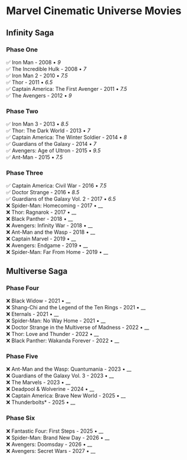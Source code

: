 # Marvel Cinematic Universe Movies

## Infinity Saga

### Phase One
✅ Iron Man - 2008 • _9_  
✅ The Incredible Hulk - 2008 • _7_  
✅ Iron Man 2 - 2010 • _7.5_  
✅ Thor - 2011 • _6.5_  
✅ Captain America: The First Avenger - 2011 • _7.5_  
✅ The Avengers - 2012 • _9_  

### Phase Two
✅ Iron Man 3 - 2013 • _8.5_  
✅ Thor: The Dark World - 2013 • _7_  
✅ Captain America: The Winter Soldier - 2014 • _8_  
✅ Guardians of the Galaxy - 2014 • _7_  
✅ Avengers: Age of Ultron - 2015 • _9.5_  
✅ Ant-Man - 2015 • _7.5_  

### Phase Three
✅ Captain America: Civil War - 2016 • _7.5_  
✅ Doctor Strange - 2016 • _8.5_  
✅ Guardians of the Galaxy Vol. 2 - 2017 • _6.5_  
❌ Spider-Man: Homecoming - 2017 • __  
❌ Thor: Ragnarok - 2017 • __  
❌ Black Panther - 2018 • __  
❌ Avengers: Infinity War - 2018 • __  
❌ Ant-Man and the Wasp - 2018 • __  
❌ Captain Marvel - 2019 • __  
❌ Avengers: Endgame - 2019 • __  
❌ Spider-Man: Far From Home - 2019 • __  

## Multiverse Saga

### Phase Four
❌ Black Widow - 2021 • __  
❌ Shang-Chi and the Legend of the Ten Rings - 2021 • __  
❌ Eternals - 2021 • __  
❌ Spider-Man: No Way Home - 2021 • __  
❌ Doctor Strange in the Multiverse of Madness - 2022 • __  
❌ Thor: Love and Thunder - 2022 • __  
❌ Black Panther: Wakanda Forever - 2022 • __  

### Phase Five
❌ Ant-Man and the Wasp: Quantumania - 2023 • __  
❌ Guardians of the Galaxy Vol. 3 - 2023 • __  
❌ The Marvels - 2023 • __  
❌ Deadpool & Wolverine - 2024 • __  
❌ Captain America: Brave New World - 2025 • __  
❌ Thunderbolts* - 2025 • __  

### Phase Six
❌ Fantastic Four: First Steps - 2025 • __  
❌ Spider-Man: Brand New Day - 2026 • __  
❌ Avengers: Doomsday - 2026 • __  
❌ Avengers: Secret Wars - 2027 • __
